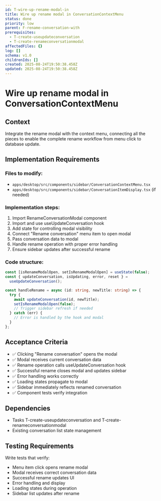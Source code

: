 ```yaml
---
id: T-wire-up-rename-modal-in
title: Wire up rename modal in ConversationContextMenu
status: done
priority: low
parent: F-rename-conversation-with
prerequisites:
  - T-create-useupdateconversation
  - T-create-renameconversationmodal
affectedFiles: {}
log: []
schema: v1.0
childrenIds: []
created: 2025-08-24T19:50:38.458Z
updated: 2025-08-24T19:50:38.458Z
---
```


# Wire up rename modal in ConversationContextMenu

## Context

Integrate the rename modal with the context menu, connecting all the pieces to enable the complete rename workflow from menu click to database update.

## Implementation Requirements

### Files to modify:

- `apps/desktop/src/components/sidebar/ConversationContextMenu.tsx`
- `apps/desktop/src/components/sidebar/ConversationItemDisplay.tsx` (if needed)

### Implementation steps:

1. Import RenameConversationModal component
2. Import and use useUpdateConversation hook
3. Add state for controlling modal visibility
4. Connect "Rename conversation" menu item to open modal
5. Pass conversation data to modal
6. Handle rename operation with proper error handling
7. Ensure sidebar updates after successful rename

### Code structure:

```typescript
const [isRenameModalOpen, setIsRenameModalOpen] = useState(false);
const { updateConversation, isUpdating, error, reset } =
  useUpdateConversation();

const handleRename = async (id: string, newTitle: string) => {
  try {
    await updateConversation(id, newTitle);
    setIsRenameModalOpen(false);
    // Trigger sidebar refresh if needed
  } catch (err) {
    // Error is handled by the hook and modal
  }
};
```

## Acceptance Criteria

- ✅ Clicking "Rename conversation" opens the modal
- ✅ Modal receives current conversation data
- ✅ Rename operation calls useUpdateConversation hook
- ✅ Successful rename closes modal and updates sidebar
- ✅ Error handling works correctly
- ✅ Loading states propagate to modal
- ✅ Sidebar immediately reflects renamed conversation
- ✅ Component tests verify integration

## Dependencies

- Tasks T-create-useupdateconversation and T-create-renameconversationmodal
- Existing conversation list state management

## Testing Requirements

Write tests that verify:

- Menu item click opens rename modal
- Modal receives correct conversation data
- Successful rename updates UI
- Error handling and display
- Loading states during operation
- Sidebar list updates after rename
